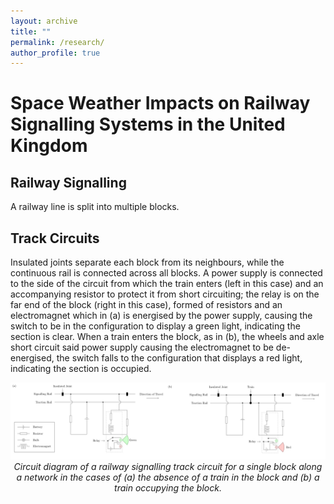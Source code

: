 ```yaml
---
layout: archive
title: ""
permalink: /research/
author_profile: true
---
```


# Space Weather Impacts on Railway Signalling Systems in the United Kingdom

## Railway Signalling

A railway line is split into multiple blocks.

## Track Circuits

Insulated joints separate each block from its neighbours, while the continuous rail is connected across all blocks. A power supply is connected to the side of the circuit from which the train enters (left in this case) and an accompanying resistor to protect it from short circuiting; the relay is on the far end of the block (right in this case), formed of resistors and an electromagnet which in (a) is energised by the power supply, causing the switch to be in the configuration to display a green light, indicating the section is clear. When a train enters the block, as in (b), the wheels and axle short circuit said power supply causing the electromagnet to be de-energised, the switch falls to the configuration that displays a red light, indicating the section is occupied.

<img src="/images/1. track_circuits-1.jpg">

<center> <em> Circuit diagram of a railway signalling track circuit for a single block along a network in the cases of (a) the absence of a train in the block and (b) a train occupying the block. </em> </center>
